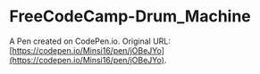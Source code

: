 # FreeCodeCamp-Drum_Machine

A Pen created on CodePen.io. Original URL: [https://codepen.io/Minsi16/pen/jOBeJYo](https://codepen.io/Minsi16/pen/jOBeJYo).

